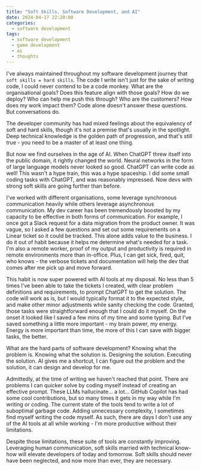 ```yaml
---
title: "Soft Skills, Software Development, and AI"
date: 2024-04-17 22:20:00
categories:
  - software development
tags:
  - software development
  - game development
  - ai
  - thoughts
---
```


I've always maintained throughout my software development journey that `soft skills = hard skills`. The code I write isn't just for the sake of writing code, I could never contend to be a code monkey. What are the organisational goals? Does this feature align with those goals? How do we deploy? Who can help me push this through? Who are the customers? How does my work impact them? Code alone doesn't answer these questions. But conversations do.

The developer community has had mixed feelings about the equivalency of soft and hard skills, though it's not a premise that's usually in the spotlight. Deep technical knowledge is the golden path of progression, and that's still true - you need to be a master of at least one thing.

But now we find ourselves in the age of AI. When ChatGPT threw itself into the public domain, it rightly changed the world. Neural networks in the form of large language models never looked so good. ChatGPT can write code as well! This wasn't a hype train, this was a hype spaceship. I did some small coding tasks with ChatGPT, and was reasonably impressed. Now devs with strong soft skills are going further than before.

I've worked with different organisations, some leverage synchronous communication heavily while others leverage asynchronous communication. My dev career has been tremendously boosted by my capacity to be effective in both forms of communication. For example, I once got a Slack request for a data migration from the product owner. It was vague, so I asked a few questions and set out some requirements on a Linear ticket so it could be tracked. This alone adds value to the business. I do it out of habit because it helps me determine what's needed for a task. I'm also a remote worker, proof of my output and productivity is required in remote environments more than in-office. Plus, I can get sick, fired, quit, who knows - the verbose tickets and documentation will help the dev that comes after me pick up and move forward.

This habit is now super powered with AI tools at my disposal. No less than 5 times I've been able to take the tickets I created, with clear problem definitions and requirements, to prompt ChatGPT to get the solution. The code will work as is, but I would typically format it to the expected style, and make other minor adjustments while sanity checking the code. Granted, those tasks were straightforward enough that I could do it myself. On the onset it looked like I saved a few mins of my time and some typing. But I've saved something a little more important - my brain power, my energy. Energy is more important than time, the more of this I can save with bigger tasks, the better.

What are the hard parts of software development? Knowing what the problem is. Knowing what the solution is. Designing the solution. Executing the solution. AI gives me a shortcut, I can figure out the problem and the solution, it can design and develop for me.

Admittedly, at the time of writing we haven't reached that point. There are problems I can quicker solve by coding myself instead of creating an effective prompt. These LLMs hallucinate... a lot... GitHub Copilot has had some cool contributions, but so many times it gets in my way while I'm writing or coding. The current state of the tools tend to write a lot of suboptimal garbage code. Adding unnecessary complexity, I sometimes find myself writing the code myself. As such, there are days I don't use any of the AI tools at all while working - I'm more productive without their limitations.

Despite those limitations, these suite of tools are constantly improving. Leveraging human communication, soft skills married with technical know-how will elevate developers of today and tomorrow. Soft skills should never have been neglected, and now more than ever, they are necessary.
